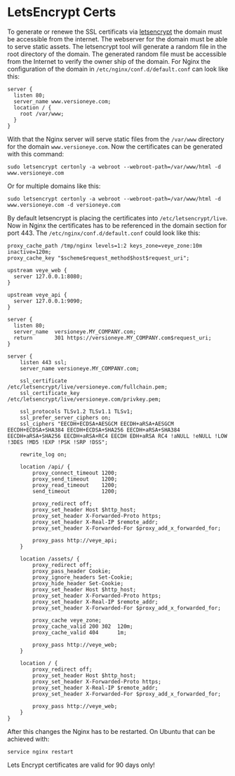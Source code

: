 # LetsEncrypt Certs


To generate or renewe the SSL certificats via [letsencrypt](https://letsencrypt.org) the domain must be accessible from the internet. The webserver for the domain must be able to serve static assets. The letsencrypt tool will generate a random file in the root directory of the domain. The generated random file must be accessible from the Internet to verify the owner ship of the domain. For Nginx the configuration of the domain in `/etc/nginx/conf.d/default.conf` can look like this: 

```
server {
  listen 80;
  server_name www.versioneye.com;
  location / {
    root /var/www;
  }
}
```

With that the Nginx server will serve static files from the `/var/www` directory for the domain `www.versioneye.com`. Now the certificates can be generated with this command: 

```
sudo letsencrypt certonly -a webroot --webroot-path=/var/www/html -d www.versioneye.com
```

Or for multiple domains like this:

```
sudo letsencrypt certonly -a webroot --webroot-path=/var/www/html -d www.versioneye.com -d versioneye.com
```

By default letsencrypt is placing the certificates into `/etc/letsencrypt/live`. Now in Nginx the certificates has to be referenced in the domain section for port 443. The `/etc/nginx/conf.d/default.conf` could look like this:

```
proxy_cache_path /tmp/nginx levels=1:2 keys_zone=veye_zone:10m inactive=120m;
proxy_cache_key "$scheme$request_method$host$request_uri";

upstream veye_web {
  server 127.0.0.1:8080;
}

upstream veye_api {
  server 127.0.0.1:9090;
}

server {
  listen 80;
  server_name  versioneye.MY_COMPANY.com;
  return       301 https://versioneye.MY_COMPANY.com$request_uri;
}

server {
    listen 443 ssl;
    server_name versioneye.MY_COMPANY.com;

    ssl_certificate /etc/letsencrypt/live/versioneye.com/fullchain.pem;
    ssl_certificate_key /etc/letsencrypt/live/versioneye.com/privkey.pem;

    ssl_protocols TLSv1.2 TLSv1.1 TLSv1;
    ssl_prefer_server_ciphers on;
    ssl_ciphers "EECDH+ECDSA+AESGCM EECDH+aRSA+AESGCM EECDH+ECDSA+SHA384 EECDH+ECDSA+SHA256 EECDH+aRSA+SHA384 EECDH+aRSA+SHA256 EECDH+aRSA+RC4 EECDH EDH+aRSA RC4 !aNULL !eNULL !LOW !3DES !MD5 !EXP !PSK !SRP !DSS";

    rewrite_log on;

    location /api/ {
        proxy_connect_timeout 1200;
        proxy_send_timeout    1200;
        proxy_read_timeout    1200;
        send_timeout          1200;

        proxy_redirect off;
        proxy_set_header Host $http_host;
        proxy_set_header X-Forwarded-Proto https;
        proxy_set_header X-Real-IP $remote_addr;
        proxy_set_header X-Forwarded-For $proxy_add_x_forwarded_for;

        proxy_pass http://veye_api;
    }

    location /assets/ {
        proxy_redirect off;
        proxy_pass_header Cookie;
        proxy_ignore_headers Set-Cookie;
        proxy_hide_header Set-Cookie;
        proxy_set_header Host $http_host;
        proxy_set_header X-Forwarded-Proto https;
        proxy_set_header X-Real-IP $remote_addr;
        proxy_set_header X-Forwarded-For $proxy_add_x_forwarded_for;

        proxy_cache veye_zone;
        proxy_cache_valid 200 302  120m;
        proxy_cache_valid 404      1m;

        proxy_pass http://veye_web;
    }

    location / {
        proxy_redirect off;
        proxy_set_header Host $http_host;
        proxy_set_header X-Forwarded-Proto https;
        proxy_set_header X-Real-IP $remote_addr;
        proxy_set_header X-Forwarded-For $proxy_add_x_forwarded_for;

        proxy_pass http://veye_web;
    }
}
```

After this changes the Nginx has to be restarted. On Ubuntu that can be achieved with: 

```
service nginx restart
```

Lets Encrypt certificates are valid for 90 days only!
